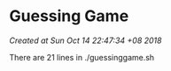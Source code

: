 # Guessing Game

*Created at Sun Oct 14 22:47:34 +08 2018*

There are 21 lines in ./guessinggame.sh
